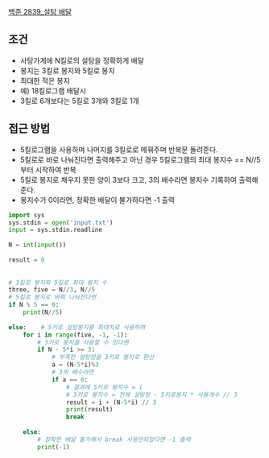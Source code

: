 [백준 2839_설탕 배달](https://www.acmicpc.net/problem/2839)


## 조건
- 사탕가게에 N킬로의 설탕을 정확하게 배달
- 봉지는 3킬로 봉지와 5킬로 봉지
- 최대한 적은 봉지
- 예) 18킬로그램 배달시 
- 3킬로 6개보다는 5킬로 3개와 3킬로 1개



## 접근 방법
- 5킬로그램을 사용하며 나머지를 3킬로로 메꿔주며 반복문 돌려준다.
- 5킬로로 바로 나눠진다면 출력해주고 아닌 경우 5킬로그램의 최대 봉지수 == N//5부터 시작하여 반복
- 5킬로 봉지로 채우지 못한 양이 3보다 크고, 3의 배수라면 봉지수 기록하여 출력해준다.
- 봉지수가 0이라면, 정확한 배달이 불가하다면 -1 출력


```python
import sys  
sys.stdin = open('input.txt')  
input = sys.stdin.readline  
  
N = int(input())  
  
result = 0  
  
  
# 3킬로 봉지와 5킬로 최대 봉지 수  
three, five = N//3, N//5  
# 5킬로 봉지로 바뤄 나눠진다면  
if N % 5 == 0:  
    print(N//5)  
  
else:    # 5키로 설탕봉지를 최대치로 사용하며  
    for i in range(five, -1, -1):  
        # 3키로 봉지를 사용할 수 있다면  
        if N - 5*i >= 3:  
            # 부족한 설탕양을 3키로 봉지로 환산  
            a = (N-5*i)%3  
            # 3의 배수라면  
            if a == 0:  
                # 결과에 5키로 봉지수 = i  
                # 3키로 봉지수 = 전체 설탕양 - 5키로봉지 * 사용개수 // 3                
                result = i + (N-5*i) // 3  
                print(result)  
                break  
  
    else:  
        # 정확한 배달 불가해서 break 사용안되었다면 -1 출력  
        print(-1)

```

